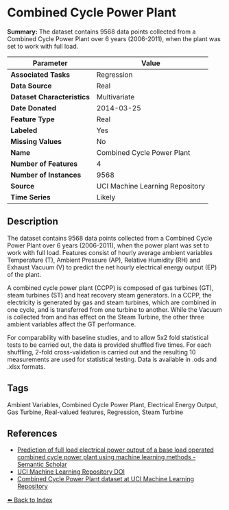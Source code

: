 # Combined Cycle Power Plant

**Summary:** The dataset contains 9568 data points collected from a Combined Cycle Power Plant over 6 years (2006-2011), when the plant was set to work with full load.

| Parameter | Value |
| --- | --- |
| **Associated Tasks** | Regression |
| **Data Source** | Real |
| **Dataset Characteristics** | Multivariate |
| **Date Donated** | 2014-03-25 |
| **Feature Type** | Real |
| **Labeled** | Yes |
| **Missing Values** | No |
| **Name** | Combined Cycle Power Plant |
| **Number of Features** | 4 |
| **Number of Instances** | 9568 |
| **Source** | UCI Machine Learning Repository |
| **Time Series** | Likely |

## Description

The dataset contains 9568 data points collected from a Combined Cycle Power Plant over 6 years (2006-2011), when the power plant was set to work with full load. Features consist of hourly average ambient variables Temperature (T), Ambient Pressure (AP), Relative Humidity (RH) and Exhaust Vacuum (V) to predict the net hourly electrical energy output (EP) of the plant.

A combined cycle power plant (CCPP) is composed of gas turbines (GT), steam turbines (ST) and heat recovery steam generators. In a CCPP, the electricity is generated by gas and steam turbines, which are combined in one cycle, and is transferred from one turbine to another. While the Vacuum is collected from and has effect on the Steam Turbine, the other three ambient variables affect the GT performance.

For comparability with baseline studies, and to allow 5x2 fold statistical tests to be carried out, the data is provided shuffled five times. For each shuffling, 2-fold cross-validation is carried out and the resulting 10 measurements are used for statistical testing. Data is available in .ods and .xlsx formats.

## Tags

Ambient Variables, Combined Cycle Power Plant, Electrical Energy Output, Gas Turbine, Real-valued features, Regression, Steam Turbine

## References

- [Prediction of full load electrical power output of a base load operated combined cycle power plant using machine learning methods - Semantic Scholar](https://www.semanticscholar.org/paper/f164ee353ada936ef97d0d379f8581336ddc9733)
- [UCI Machine Learning Repository DOI](https://doi.org/10.24432/C5002N)
- [Combined Cycle Power Plant dataset at UCI Machine Learning Repository](https://archive.ics.uci.edu/ml/datasets/Combined+Cycle+Power+Plant)

[⬅️ Back to Index](../README.md)
